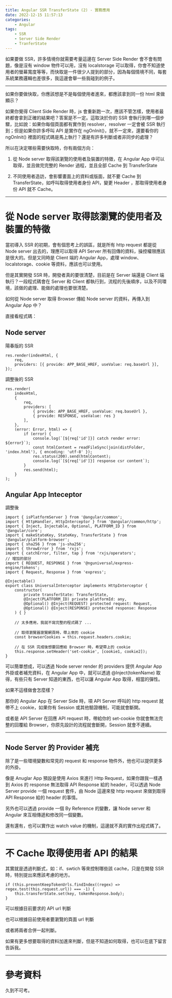 ```yaml
---
title: Angular SSR TransferState (2) - 實務應用
date: 2022-12-15 11:57:13
categories:
    - Angular
tags:
    - SSR
    - Server Side Render
    - TranferState
---
```


如果要做 SSR，許多情境你就需要考量這邊在 Server Side Render 會不會有問題，像是沒有 window 物件可以用，沒有 localstorage 可以取得，你會不知道使用者的螢幕寬度等等，而快取是一件很少人提到的部分，因為每個情境不同，每套系統業務邏輯也差很多，我這邊會舉一些我碰到的例子。

<!-- more -->

---

如果你要做快取，你應該想是不是每個使用者進來，都應該拿到同一份 html 來做顯示？

如果你覺得 Client Side Render 時，js 會重新跑一次，應該不管怎樣，使用者最終都會拿到正確的結果吧？答案是不一定。這取決於你的 SSR 會執行到哪一個步驟，比如說：如果你每個頁面都有實作到 resolver，resolver 一定會被 SSR 執行到；但是如果你許多呼叫 API 是實作在 ngOnInit()，就不一定來，還要看你的 ngOnInit() 裡面的程式碼是馬上執行？還是有許多判斷或者非同步的處理？

所以在決定哪些需要快取時，你有兩個方向：

1. 從 Node server 取得該瀏覽的使用者及裝置的特徵，在 Angular App 中可以取得，並且做完完整的 Render 過程，並且全部 Cache 到 TransferState

2. 不同使用者造訪，會影響畫面上的資料或版面，就不要 Cache 到 TransferState，如呼叫取得使用者身份 API，變更 Header ，那取得使用者身份 API 就不 Cache。

---

# 從 Node server 取得該瀏覽的使用者及裝置的特徵

當初導入 SSR 的初期，會有個思考上的誤區，就是所有 http request 都是從 Node server 出去的，理應可以取得 API Server 所有回傳的資料，操控權限應該是很大的。但是又同時是 Client 端的 Angular App，處理 window、localstorage、cookie 等資料，應該也可以使用。

但是其實開發 SSR 時，開發者真的要很清楚，目前是在 Server 端還是 Client 端執行？一段程式碼會在 Server 和 Client 都執行到，流程的先後順序，以及不同環境，該做的處理、能做的處理也要很清楚。

如何從 Node server 取得 Browser 傳給 Node server 的資料，再傳入到 Angular App 中？

直接看程式碼：

## Node server

陽春版的 SSR

```
res.render(indexHtml, {
    req,
    providers: [{ provide: APP_BASE_HREF, useValue: req.baseUrl }],
});
```

調整後的 SSR 

```
res.render(
    indexHtml,
    {
        req,
        providers: [
            { provide: APP_BASE_HREF, useValue: req.baseUrl },
            { provide: RESPONSE, useValue: res }
        ],
    },
    (error: Error, html) => {
        if (error) {
            console.log(`[${req['id']}] catch render error: ${error}`);
            const htmlContent = readFileSync(join(distFolder, 'index.html'), { encoding: 'utf-8' });
            res.status(200).send(htmlContent);
            console.log(`[${req['id']}] response csr content`);
        }
        res.send(html);
    }
);
```

## Angular App Inteceptor

調整後

```
import { isPlatformServer } from '@angular/common';
import { HttpHandler, HttpInterceptor } from '@angular/common/http';
import { Inject, Injectable, Optional, PLATFORM_ID } from '@angular/core';
import { makeStateKey, StateKey, TransferState } from '@angular/platform-browser';
import { sha256 } from 'js-sha256';
import { throwError } from 'rxjs';
import { catchError, filter, tap } from 'rxjs/operators';
// 增加的部分
import { REQUEST, RESPONSE } from '@nguniversal/express-engine/tokens';
import { Request, Response } from 'express';

@Injectable()
export class UniversalInterceptor implements HttpInterceptor {
    constructor(
        private transferState: TransferState,
        @Inject(PLATFORM_ID) private platformId: any,
        @Optional() @Inject(REQUEST) protected request: Request,
        @Optional() @Inject(RESPONSE) protected response: Response
    ) { }

    // 太多應用，我就不寫完整的程式碼了 ...

    // 取得瀏覽器瀏覽網頁時，帶上來的 cookie
    const browserCookies = this.request.headers.cookie;
    
    // 在 SSR 完成後想要回應給 Browser 時，希望帶上的 cookie
    this.response.setHeader('set-cookie', [cookie1, cookie2]);
}

```

可以簡單想成，可以透過 Node server render 的 providers 提供 Angular App 外掛或者補充資料，在 Angular App 中，就可以透過 @Inject(tokenName) 取得，有些只有 Server 知道的東西，也可以讓 Angular App 取得，相當的彈性。

如果不這樣做會怎麼樣？

那你的 Angular App 在 Server Side 時，項 API Server 呼叫的 http request 就帶不上 cookie，如果你有 Session 或其他驗證機制，可能就會斷開。

或者是 API Server 在回應 API request 時，帶給你的 set-cookie 你就會無法完整的回覆給 Browser，你原先設計的流程就會斷開，Session 就會不連續。

---

## Node Server 的 Provider 補充

除了是一些環境變數和常見的 request 和 response 物件外，他也可以提供更多的外掛。

像是 Anuglar App 預設是使用 Axios 來進行 Http Request，如果你跟我一樣遇到 Axios 的 response 無法取得 API Response 給的 header，可以透過 Node Server provide 一個 request 套件，由 Node 這邊來發 http request 來做到取得 API Response 給的 header 的事情。

另外也可以透過 provide 一個 By Reference 的變數，讓 Node server 和 Angular 來互相傳遞和修改同一個變數。

還有還有，也可以實作出 watch value 的機制，這邊就不真的實作出程式碼了。

---

# 不 Cache 取得使用者 API 的結果

其實就是透過判斷式，如：if、swtich 等來控制哪些該 cache，只是在開發 SSR 時，特別提出來應該考慮的地方。

```
if (this.preventKeepTokenUrls.findIndex((regex) => regex.test(this.request.url)) === -1) {
    this.transferState.set(key, tokenResponse.body);
}
```

可以根據目前要求的 API url 判斷

也可以根據目前使用者要瀏覽的頁面 url 判斷

或者將兩者合併一起判斷。

如果有更多想要取得的資料加進來判斷，但是不知道如何取得，也可以在底下留言告訴我。

---

# 參考資料

久到不可考。

